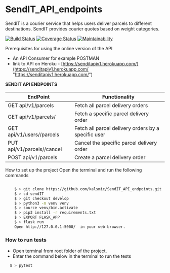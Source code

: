 # SendIT_API_endpoints
SendIT is a courier service that helps users deliver parcels to different destinations. SendIT provides courier quotes based on weight categories.



[![Build Status](https://travis-ci.org/kalsmic/SendIT_API_endpoints.svg?branch=develop)](https://travis-ci.org/kalsmic/SendIT_API_endpoints)
[![Coverage Status](https://coveralls.io/repos/github/kalsmic/SendIT_API_endpoints/badge.svg?branch=develop)](https://coveralls.io/github/kalsmic/SendIT_API_endpoints?branch=develop)
[![Maintainability](https://api.codeclimate.com/v1/badges/e99a380566f753e21417/maintainability)](https://codeclimate.com/github/kalsmic/SendIT_API_endpoints/maintainability) 
 
 Prerequisites for using the online version of the API
 - An API Consumer for example POSTMAN
 - link to API on Heroku  - [https://senditapiv1.herokuapp.com/](https://senditapiv1.herokuapp.com/ "https://senditapiv1.herokuapp.com/")

**SENDIT API ENDPOINTS**

| EndPoint                             | Functionality                                      |
| ------------------------------------ | -------------------------------------------------- |
| GET api/v1/parcels                   | Fetch all parcel delivery orders                   |
| GET api/v1/parcels/<parcelId>        | Fetch a specific parcel delivery order             |
| GET api/v1/users/<userId>/parcels    | Fetch all parcel delivery orders by a specific user|
| PUT api/v1/parcels/<parcelId>/cancel | Cancel the specific parcel delivery order          |
| POST api/v1/parcels                  | Create a parcel delivery order                     |

How to set up the project
Open the terminal and run the following commands
```bash

    $ > git clone https://github.com/kalsmic/SendIT_API_endpoints.git
    $ > cd sendIT
    $ > git checkout develop
    $ > python3 -m venv venv
    $ > source venv/bin.activate
    $ > pip3 install -r requirements.txt
    $ > EXPORT FLASK_APP
    $ > flask run
    Open http://127.0.0.1:5000/  in your web browser.
   ```
### How to run tests
- Open terminal from root folder of the project.
- Enter the command below in the terminal to run the tests
```bash
  $ > pytest
  ```
